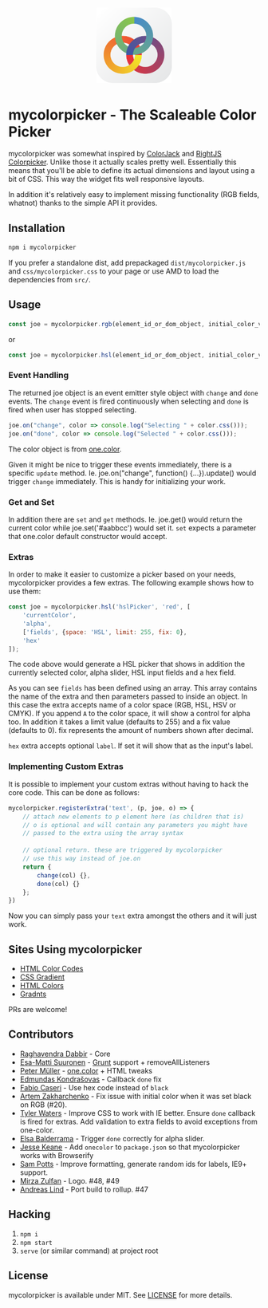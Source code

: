 <h1 align=center>
<img src="media/logo.png" width=30%>
</h1>

# mycolorpicker - The Scaleable Color Picker

mycolorpicker was somewhat inspired by
[ColorJack](http://www.dynamicdrive.com/dynamicindex11/colorjack/index.htm) and
[RightJS Colorpicker](http://rightjs.org/ui/colorpicker/demo). Unlike those it
actually scales pretty well. Essentially this means that you'll be able to
define its actual dimensions and layout using a bit of CSS. This way the widget
fits well responsive layouts.

In addition it's relatively easy to implement missing functionality (RGB fields,
whatnot) thanks to the simple API it provides.

## Installation

```bash
npm i mycolorpicker
```

If you prefer a standalone dist, add prepackaged `dist/mycolorpicker.js` and `css/mycolorpicker.css` to your page or use AMD to load
the dependencies from `src/`.

## Usage

```javascript
const joe = mycolorpicker.rgb(element_id_or_dom_object, initial_color_value, extras);
```

or

```javascript
const joe = mycolorpicker.hsl(element_id_or_dom_object, initial_color_value, extras);
```

### Event Handling

The returned joe object is an event emitter style object with `change` and
`done` events. The `change` event is fired continuously when selecting and
`done` is fired when user has stopped selecting.


```javascript
joe.on("change", color => console.log("Selecting " + color.css()));
joe.on("done", color => console.log("Selected " + color.css()));
```

The color object is from [one.color](https://github.com/One-com/one-color).

Given it might be nice to trigger these events immediately, there is a specific
`update` method. Ie. joe.on("change", function() {...}).update() would trigger
`change` immediately. This is handy for initializing your work.

### Get and Set

In addition there are `set` and `get` methods. Ie. joe.get() would return the
current color while joe.set('#aabbcc') would set it. `set` expects a parameter
that one.color default constructor would accept.

### Extras

In order to make it easier to customize a picker based on your needs, mycolorpicker
provides a few extras. The following example shows how to use them:

```javascript
const joe = mycolorpicker.hsl('hslPicker', 'red', [
    'currentColor',
    'alpha',
    ['fields', {space: 'HSL', limit: 255, fix: 0},
    'hex'
]);
```

The code above would generate a HSL picker that shows in addition the currently
selected color, alpha slider, HSL input fields and a hex field.

As you can see `fields` has been defined using an array. This array contains
the name of the extra and then parameters passed to inside an object. In this
case the extra accepts name of a color space (RGB, HSL, HSV or CMYK). If you
append `A` to the color space, it will show a control for alpha too. In
addition it takes a limit value (defaults to 255) and a fix value
(defaults to 0). fix represents the amount of numbers shown after decimal.

`hex` extra accepts optional `label`. If set it will show that as the input's
label.

### Implementing Custom Extras

It is possible to implement your custom extras without having to hack the core
code. This can be done as follows:

```javascript
mycolorpicker.registerExtra('text', (p, joe, o) => {
    // attach new elements to p element here (as children that is)
    // o is optional and will contain any parameters you might have
    // passed to the extra using the array syntax

    // optional return. these are triggered by mycolorpicker
    // use this way instead of joe.on
    return {
        change(col) {},
        done(col) {}
    };
})
```

Now you can simply pass your `text` extra amongst the others and it will just
work.

## Sites Using mycolorpicker

* [HTML Color Codes](http://htmlcolorcodes.com/)
* [CSS Gradient](https://cssgradient.io/)
* [HTML Colors](https://htmlcolors.com/)
* [Gradnts](https://gradnts.co/)

PRs are welcome!

## Contributors

* [Raghavendra Dabbir](https://github.com/rdabbir-crestron) - Core
* [Esa-Matti Suuronen](https://github.com/epeli) -
  [Grunt](https://github.com/cowboy/grunt) support + removeAllListeners
* [Peter Müller](https://github.com/Munter) -
  [one.color](https://github.com/One-com/one-color) + HTML tweaks
* [Edmundas Kondrašovas](https://github.com/edmundask) - Callback `done` fix
* [Fabio Caseri](https://github.com/fabiocaseri) - Use hex code instead of `black`
* [Artem Zakharchenko](https://github.com/blackrabbit99) - Fix issue with initial color when it was set black on RGB (#20).
* [Tyler Waters](https://github.com/tswaters) - Improve CSS to work with IE better. Ensure `done` callback is fired for extras. Add validation to extra fields to avoid exceptions from one-color.
* [Elsa Balderrama](https://github.com/Lexas) - Trigger `done` correctly for alpha slider.
* [Jesse Keane](https://github.com/jarofghosts) - Add `onecolor` to `package.json` so that mycolorpicker works with Browserify
* [Sam Potts](https://github.com/SamPotts) - Improve formatting, generate random ids for labels, IE9+ support.
* [Mirza Zulfan](https://github.com/mirzazulfan) - Logo. #48, #49
* [Andreas Lind](https://github.com/papandreou) - Port build to rollup. #47

## Hacking

1. `npm i`
2. `npm start`
3. `serve` (or similar command) at project root


## License

mycolorpicker is available under MIT. See [LICENSE](https://github.com/rdabbir-crestron/mycolorpicker/blob/master/LICENSE) for more details.
